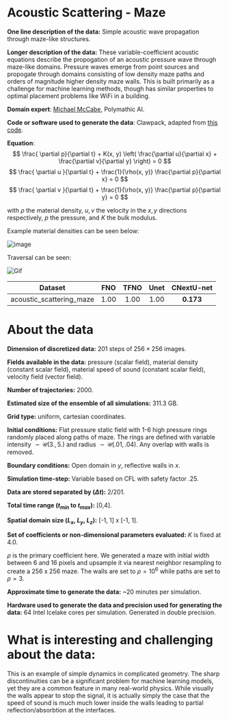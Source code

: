 # Acoustic Scattering - Maze

**One line description of the data:** Simple acoustic wave propagation through maze-like structures.

**Longer description of the data:** These variable-coefficient acoustic equations describe the propogation of an acoustic pressure wave through maze-like domains. Pressure waves emerge from point sources and propogate through domains consisting of low density maze paths and orders of magnitude higher density maze walls. This is built primarily as a challenge for machine learning methods, though has similar properties to optimal placement problems like WiFi in a building. 

**Domain expert**: [Michael McCabe](https://mikemccabe210.github.io/), Polymathic AI.

**Code or software used to generate the data**: Clawpack, adapted from [this code](http://www.clawpack.org/gallery/pyclaw/gallery/acoustics_2d_interface.html).

**Equation**:
$$
\frac{ \partial p}{\partial t} + K(x, y) \left( \frac{\partial u}{\partial x} + \frac{\partial v}{\partial y} \right) = 0 
$$
$$
\frac{ \partial u  }{\partial t} + \frac{1}{\rho(x, y)} \frac{\partial p}{\partial x} = 0 
$$
$$
\frac{ \partial v  }{\partial t} + \frac{1}{\rho(x, y)} \frac{\partial p}{\partial y} = 0 
$$

with $\rho$ the material density, $u, v$ the velocity in the $x, y$ directions respectively, $p$ the pressure, and $K$ the bulk modulus. 

Example material densities can be seen below:

![image](https://users.flatironinstitute.org/~polymathic/data/the_well/datasets/acoustic_scattering_maze_2d/gif/mazes_density.png)

Traversal can be seen:

![Gif](https://users.flatironinstitute.org/~polymathic/data/the_well/datasets/acoustic_scattering_maze_2d/gif/pressure_normalized.gif)

| Dataset    | FNO | TFNO  | Unet | CNextU-net
|:-:|:-:|:-:|:-:|:-:|
| acoustic_scattering_maze  | 1.00 | 1.00| 1.00| $\mathbf{0.173}$|

# About the data

**Dimension of discretized data:** $201$ steps of $256\times256$ images.

**Fields available in the data:** pressure (scalar field), material density (constant scalar field), material speed of sound (constant scalar field), velocity field (vector field).

**Number of trajectories:** 2000.

**Estimated size of the ensemble of all simulations:** 311.3 GB.

**Grid type:** uniform, cartesian coordinates.

**Initial conditions:** Flat pressure static field with 1-6 high pressure rings randomly placed along paths of maze. The rings are defined with variable intensity $\sim \mathcal U(3., 5.)$ and radius $\sim \mathcal U(.01, .04)$. Any overlap with walls is removed. 

**Boundary conditions:** Open domain in $y$, reflective walls in $x$.

**Simulation time-step:** Variable based on CFL with safety factor .25. 

**Data are stored separated by ($\Delta t$):** 2/201. 

**Total time range ($t_{min}$ to $t_{max}$):** [0,4].

**Spatial domain size ($L_x$, $L_y$, $L_z$):** [-1, 1] x [-1, 1].

**Set of coefficients or non-dimensional parameters evaluated:**
$K$ is fixed at 4.0. 

$\rho$ is the primary coefficient here. We generated a maze with initial width between 6 and 16 pixels and upsample it via nearest neighbor resampling to create a 256 x 256 maze. The walls are set to $\rho=10^6$ while paths are set to  $\rho=3$.  

**Approximate time to generate the data:** ~20 minutes per simulation. 

**Hardware used to generate the data and precision used for generating the data:** 64 Intel Icelake cores per simulation. Generated in double precision.

# What is interesting and challenging about the data:

This is an example of simple dynamics in complicated geometry. The sharp discontinuities can be a significant problem for machine learning models, yet they are a common feature in many real-world physics. While visually the walls appear to stop the signal, it is actually simply the case that the speed of sound is much much lower inside the walls leading to partial reflection/absorbtion at the interfaces. 
<!-- 
### Visualize the `acoustic_scattering_maze` dataset


```python
import numpy as np
import matplotlib.pyplot as plt
import h5py
import glob
import os
```


```python
#print the list of paths of files in the training set
set_path = 'train'
paths = sorted(glob.glob(f'data/{set_path}/*.hdf5'))
print(paths)
```
```
    ['data/train/acoustic_scattering_maze_2d_chunk_0.hdf5', 'data/train/acoustic_scattering_maze_2d_chunk_1.hdf5', 'data/train/acoustic_scattering_maze_2d_chunk_10.hdf5', 'data/train/acoustic_scattering_maze_2d_chunk_11.hdf5', 'data/train/acoustic_scattering_maze_2d_chunk_12.hdf5', 'data/train/acoustic_scattering_maze_2d_chunk_13.hdf5', 'data/train/acoustic_scattering_maze_2d_chunk_14.hdf5', 'data/train/acoustic_scattering_maze_2d_chunk_15.hdf5', 'data/train/acoustic_scattering_maze_2d_chunk_2.hdf5', 'data/train/acoustic_scattering_maze_2d_chunk_3.hdf5', 'data/train/acoustic_scattering_maze_2d_chunk_4.hdf5', 'data/train/acoustic_scattering_maze_2d_chunk_5.hdf5', 'data/train/acoustic_scattering_maze_2d_chunk_6.hdf5', 'data/train/acoustic_scattering_maze_2d_chunk_7.hdf5', 'data/train/acoustic_scattering_maze_2d_chunk_8.hdf5', 'data/train/acoustic_scattering_maze_2d_chunk_9.hdf5']
```


```python
#select the first path (arbitrary choice)
p = paths[0]

#print the first layer of keys
with h5py.File(p,'r') as f:
    print(f.keys())
```

    <KeysViewHDF5 ['boundary_conditions', 'dimensions', 'scalars', 't0_fields', 't1_fields', 't2_fields']>



```python
# In 'boundary_conditions' is stored the information about the boundary conditions:
with h5py.File(p,'r') as f:
    print('print bc available:', f['boundary_conditions'].keys())
    print('print attributes of the bc:', f['boundary_conditions']['x_wall'].attrs.keys())
    print('get the bc type:', f['boundary_conditions']['x_wall'].attrs['bc_type'])
```

    print bc available: <KeysViewHDF5 ['x_wall', 'y_open']>
    print attributes of the bc: <KeysViewHDF5 ['associated_dims', 'associated_fields', 'bc_type', 'sample_varying', 'time_varying']>
    get the bc type: WALL



```python
#Reminder: 't0_fields', 't1_fields', 't2_fields' are respectively scalar fields, vector fields and tensor fields
#print the different fields available in the dataset
with h5py.File(p,'r') as f:
    print('t0_fields:', f['t0_fields'].keys())
    print('t1_fields:', f['t1_fields'].keys())
    print('t2_fields:', f['t2_fields'].keys())
```

    t0_fields: <KeysViewHDF5 ['bulk_modulus', 'density', 'pressure']>
    t1_fields: <KeysViewHDF5 ['velocity']>
    t2_fields: <KeysViewHDF5 []>



```python
#The data is of shape (n_trajectories, n_timesteps, x, y)
#Get the first t0_field and save it as a numpy array
with h5py.File(p,'r') as f:
    pressure = f['t0_fields']['pressure'][:] #HDF5 datasets can be sliced like a numpy array
    print(f'shape of the selected t0_field: ', pressure.shape)   

    #you can directly slice the selected field without reading the whole dataset by doing:
    #traj = 0 #select the trajectory
    # field = f['t0_fields']['concentration'][traj, :] 
```

    shape of the selected t0_field:  (100, 202, 256, 256)



```python
#field is now of shape (n_timesteps, x, y). 
traj = 1
traj_toplot = pressure[traj,...] 
# Let's do a subplot to plot it at t= 0, t= T/3, t= 2T/3 and t= T:
fig, axs = plt.subplots(1, 4, figsize=(20,5))
T = traj_toplot.shape[0]

#same colorbar for all subplots:
normalize_plots = False
cmap =  'RdBu_r'

if normalize_plots:
    vmin = np.nanmin(traj_toplot)
    vmax = np.nanmax(traj_toplot)
    norm = plt.Normalize(vmin=vmin, vmax=vmax)
    for i, t in enumerate([0, T//3, (2*T)//3, T-1]):
        axs[i].imshow(traj_toplot[t], cmap=cmap, norm=norm)
        axs[i].set_xticks([])
        axs[i].set_yticks([])
        axs[i].set_title(f't={t}')
else:
    for i, t in enumerate([0, T//3, (2*T)//3, T-1]):
        axs[i].imshow(traj_toplot[t], cmap=cmap)
        axs[i].set_xticks([])
        axs[i].set_yticks([])
        axs[i].set_title(f't={t}')
plt.tight_layout()


```


    
![png](files_markdown/visualization_acoustic_scattering_maze_7_0.png)
    
 -->
